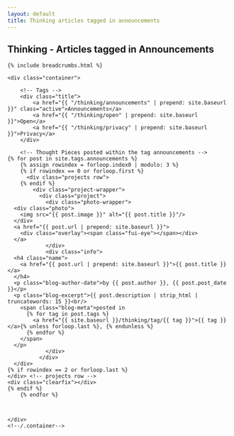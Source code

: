 ```yaml
---
layout: default
title: Thinking articles tagged in announcements
---
```

<body id="thinking">
<div class="page-wrapper">
<!-- Everything after this should be Editable as content -->
<section class="content-12 marg">
  <h1>
    <span class="wide btn-wide btn-wide2" style="background:transparent url(../../images/open-page-header.jpg) center top no-repeat;">Thinking - Articles tagged in Announcements</span>
  </h1>
</section>

<section class="projects-1 thinking">

	{% include breadcrumbs.html %}

    <div class="container">

		<!-- Tags -->
        <div class="title">
            <a href="{{ "/thinking/announcements" | prepend: site.baseurl }}" class="active">Announcements</a>
            <a href="{{ "/thinking/open" | prepend: site.baseurl }}">Open</a>
            <a href="{{ "/thinking/privacy" | prepend: site.baseurl }}">Privacy</a>
        </div>

        <!-- Thought Pieces posted within the tag announcements -->
    {% for post in site.tags.announcements %}
        {% assign rowindex = forloop.index0 | modulo: 3 %}
        {% if rowindex == 0 or forloop.first %}
          <div class="projects row">
        {% endif %}
            <div class="project-wrapper">
              <div class="project">
                <div class="photo-wrapper">
      <div class="photo">
        <img src="{{ post.image }}" alt="{{ post.title }}"/>
      </div>
      <a href="{{ post.url | prepend: site.baseurl }}">
        <div class="overlay"><span class="fui-eye"></span></div>
      </a>
                </div>
                <div class="info">
      <h4 class="name">
        <a href="{{ post.url | prepend: site.baseurl }}">{{ post.title }}</a>
      </h4>
      <p class="blog-author-date">by {{ post.author }}, {{ post.post_date }}</p>
      <p class="blog-excerpt">{{ post.description | strip_html | truncatewords: 15 }}<br/>
        <span class="blog-meta">posted in
          {% for tag in post.tags %}
            <a href="{{ site.baseurl }}/thinking/tag/{{ tag }}">{{ tag }}</a>{% unless forloop.last %}, {% endunless %}
          {% endfor %}
        </span>
      </p>
                </div>
              </div>
      </div>
    {% if rowindex == 2 or forloop.last %}
    </div> <!-- projects row -->
    <div class="clearfix"></div>
  	{% endif %}
        {% endfor %}



    </div>
    <!--/.container-->
</section>

</body >
